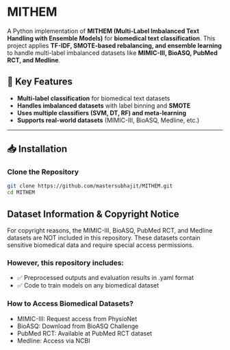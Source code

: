 # MITHEM

A Python implementation of **MITHEM (Multi-Label Imbalanced Text Handling with Ensemble Models)** for **biomedical text classification**. This project applies **TF-IDF, SMOTE-based rebalancing, and ensemble learning** to handle multi-label imbalanced datasets like **MIMIC-III, BioASQ, PubMed RCT, and Medline**.  

## 🚀 Key Features
- **Multi-label classification** for biomedical text datasets  
- **Handles imbalanced datasets** with label binning and **SMOTE**  
- **Uses multiple classifiers (SVM, DT, RF) and meta-learning**  
- **Supports real-world datasets** (MIMIC-III, BioASQ, Medline, etc.)  

---

## 📥 Installation
### Clone the Repository
```bash
git clone https://github.com/mastersubhajit/MITHEM.git
cd MITHEM
```
## Dataset Information & Copyright Notice
For copyright reasons, the MIMIC-III, BioASQ, PubMed RCT, and Medline datasets are NOT included in this repository. These datasets contain sensitive biomedical data and require special access permissions.

### However, this repository includes:
- ✅ Preprocessed outputs and evaluation results in .yaml format
- ✅ Code to train models on any biomedical dataset

### How to Access Biomedical Datasets?
- MIMIC-III: Request access from PhysioNet
- BioASQ: Download from BioASQ Challenge
- PubMed RCT: Available at PubMed RCT dataset
- Medline: Access via NCBI
